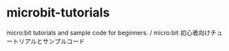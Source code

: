 # microbit-tutorials
micro:bit tutorials and sample code for beginners. / micro:bit 初心者向けチュートリアルとサンプルコード
